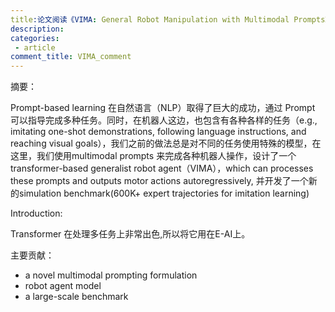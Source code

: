 ```yaml
---
title:论文阅读《VIMA: General Robot Manipulation with Multimodal Prompts》
description:
categories:
 - article
comment_title: VIMA_comment
---
```


<!--more-->

摘要：

Prompt-based learning 在自然语言（NLP）取得了巨大的成功，通过 Prompt 可以指导完成多种任务。同时，在机器人这边，也包含有各种各样的任务（e.g., imitating one-shot demonstrations, following language instructions, and reaching visual goals），我们之前的做法总是对不同的任务使用特殊的模型，在这里，我们使用multimodal prompts 来完成各种机器人操作，设计了一个transformer-based generalist robot agent（VIMA），which can processes these prompts and outputs motor actions autoregressively, 并开发了一个新的simulation benchmark(600K+ expert trajectories for imitation learning)

Introduction:

Transformer 在处理多任务上非常出色,所以将它用在E-AI上。

主要贡献：

- a novel multimodal prompting formulation
- robot agent model
- a large-scale benchmark

